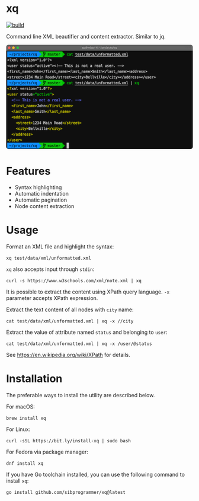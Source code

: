 # xq

[![build](https://github.com/sibprogrammer/xq/workflows/build/badge.svg)](https://github.com/sibprogrammer/xq/actions)

Command line XML beautifier and content extractor. Similar to jq.

![xq](./assets/images/screenshot.png?raw=true)

# Features

* Syntax highlighting
* Automatic indentation
* Automatic pagination
* Node content extraction

# Usage

Format an XML file and highlight the syntax:

```
xq test/data/xml/unformatted.xml
```

`xq` also accepts input through `stdin`:

```
curl -s https://www.w3schools.com/xml/note.xml | xq
```

It is possible to extract the content using XPath query language.
`-x` parameter accepts XPath expression.

Extract the text content of all nodes with `city` name:

```
cat test/data/xml/unformatted.xml | xq -x //city
```

Extract the value of attribute named `status` and belonging to `user`:

```
cat test/data/xml/unformatted.xml | xq -x /user/@status
```

See https://en.wikipedia.org/wiki/XPath for details.

# Installation

The preferable ways to install the utility are described below.

For macOS:
```
brew install xq
```

For Linux:
```
curl -sSL https://bit.ly/install-xq | sudo bash
```

For Fedora via package manager:
```
dnf install xq
```

If you have Go toolchain installed, you can use the following command to install `xq`:
```
go install github.com/sibprogrammer/xq@latest
```
